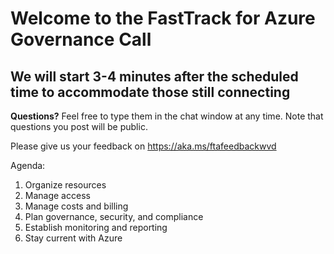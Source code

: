 # Welcome to the FastTrack for Azure Governance Call
## We will start 3-4 minutes after the scheduled time to accommodate those still connecting

**Questions?** Feel free to type them in the chat window at any time. Note that questions you post will be public. 

Please give us your feedback on https://aka.ms/ftafeedbackwvd

Agenda:
1. Organize resources
1. Manage access
1. Manage costs and billing
1. Plan governance, security, and compliance
1. Establish monitoring and reporting
1. Stay current with Azure

